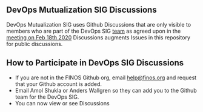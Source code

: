 ## DevOps Mutualization SIG Discussions

DevOps Mutualization SIG uses Github Discussions that are only visible to members who are part of the DevOps SIG [team](https://github.com/orgs/finos/teams/devops-mutualization-participants/) as agreed upon in the [meeting on Feb 18th 2020](https://github.com/finos/devops-mutualization/issues/18)
Discussions augments  Issues in this repository for public discussions. 

## How to Participate in DevOps SIG Discussions
- If you are not in the FINOS Github org, email help@finos.org and request that your Github account is added.
- Email Amol Shukla or Anders Wallgren so they can add you to the Github team for the DevOps SIG. 
- You can now view or see Discussions
